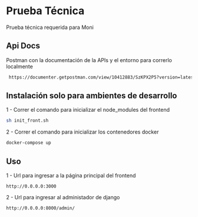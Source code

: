 # Prueba Técnica

Prueba técnica requerida para Moni

## Api Docs

Postman con la documentación de la APIs y el entorno para correrlo localmente

```bash
 https://documenter.getpostman.com/view/10412883/SzKPX2P5?version=latest
```

## Instalación solo para ambientes de desarrollo

1 - Correr el comando para inicializar el node_modules del frontend

```bash
sh init_front.sh
```
2 - Correr el comando para inicializar los contenedores docker
```bash
docker-compose up
```

## Uso

1 - Url para ingresar a la página principal del frontend

```
http://0.0.0.0:3000
```
2 - Url para ingresar al administador de django

```
http://0.0.0.0:8000/admin/
```



